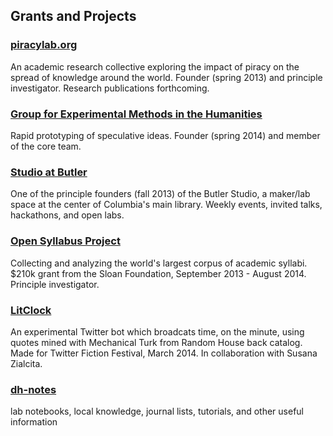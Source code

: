 ## Grants and Projects

### [piracylab.org](http://piracylab.org/)
An academic research collective exploring the impact of piracy on the spread of knowledge around the world. Founder (spring 2013) and principle investigator. Research publications forthcoming.  

### [Group for Experimental Methods in the Humanities](http://xpmethod.github.io/) 
Rapid prototyping of speculative ideas. Founder (spring 2014) and member of the core team.  

### [Studio at Butler](https://studio.cul.columbia.edu/)  
One of the principle founders (fall 2013) of the Butler Studio, a maker/lab space at the center of Columbia's main library. Weekly events, invited talks, hackathons, and open labs.  

### [Open Syllabus Project](http://opensyllabusproject.org/)
Collecting and analyzing the world's largest corpus of academic syllabi. $210k grant from the Sloan Foundation, September 2013 - August 2014. Principle investigator.  

### [LitClock](https://twitter.com/LITclock)
An experimental Twitter bot which broadcats time, on the minute, using quotes mined with Mechanical Turk from Random House back catalog. Made for Twitter Fiction Festival, March 2014. In collaboration with Susana Zialcita.   

### [dh-notes](https://github.com/denten/dhnotes) 
lab notebooks, local knowledge, journal lists, tutorials, and other useful information  

